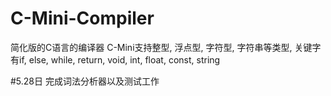 # C-Mini-Compiler
简化版的C语言的编译器
C-Mini支持整型, 浮点型, 字符型, 字符串等类型, 关键字有if, else, while, return, void, int, float, const, string

#5.28日
  完成词法分析器以及测试工作
